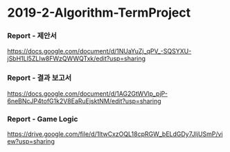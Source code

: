 # 2019-2-Algorithm-TermProject

### Report - 제안서
https://docs.google.com/document/d/1NUaYuZj_qPV_-SQSYXU-jSbH1Ll5ZLIw8FWzQWWQTxk/edit?usp=sharing

### Report - 결과 보고서
https://docs.google.com/document/d/1AG2GtWVlp_pjP-6neBNcJP4tofG1k2V8EaRuEjsktNM/edit?usp=sharing

### Report - Game Logic
https://drive.google.com/file/d/1ltwCxzOQL18cpRGW_bELdGDy7JljUSmP/view?usp=sharing
